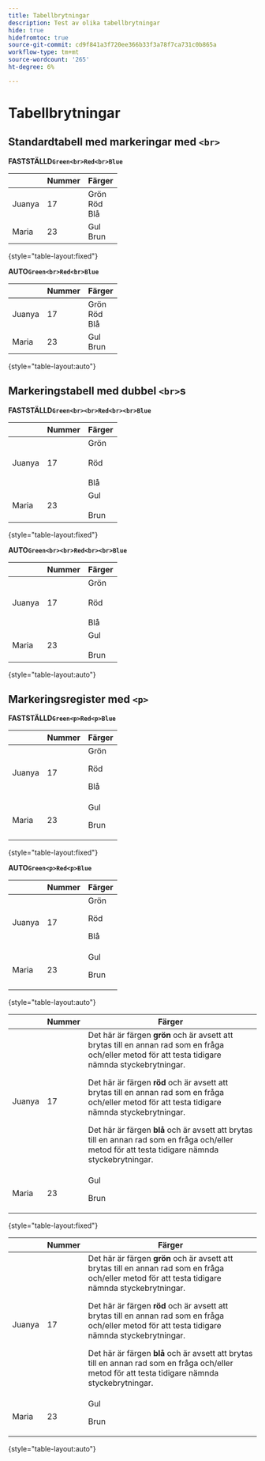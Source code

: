 ```yaml
---
title: Tabellbrytningar
description: Test av olika tabellbrytningar
hide: true
hidefromtoc: true
source-git-commit: cd9f841a3f720ee366b33f3a78f7ca731c0b865a
workflow-type: tm+mt
source-wordcount: '265'
ht-degree: 6%

---
```


# Tabellbrytningar

## Standardtabell med markeringar med `<br>`

**FASTSTÄLLD`Green<br>Red<br>Blue`**

|  | Nummer | Färger |
|---|---|---|
| Juanya | 17 | Grön<br>Röd<br>Blå |
| Maria | 23 | Gul<br>Brun |

{style="table-layout:fixed"}

**AUTO`Green<br>Red<br>Blue`**

|  | Nummer | Färger |
|---|---|---|
| Juanya | 17 | Grön<br>Röd<br>Blå |
| Maria | 23 | Gul<br>Brun |

{style="table-layout:auto"}

## Markeringstabell med dubbel `<br>`s

**FASTSTÄLLD`Green<br><br>Red<br><br>Blue`**

|  | Nummer | Färger |
|---|---|---|
| Juanya | 17 | Grön<br><br>Röd<br><br>Blå |
| Maria | 23 | Gul<br><br>Brun |

{style="table-layout:fixed"}

**AUTO`Green<br><br>Red<br><br>Blue`**

|  | Nummer | Färger |
|---|---|---|
| Juanya | 17 | Grön<br><br>Röd<br><br>Blå |
| Maria | 23 | Gul<br><br>Brun |

{style="table-layout:auto"}

## Markeringsregister med `<p>`

**FASTSTÄLLD`Green<p>Red<p>Blue`**

|  | Nummer | Färger |
|---|---|---|
| Juanya | 17 | Grön<p>Röd<p>Blå |
| Maria | 23 | Gul<p>Brun |

{style="table-layout:fixed"}

**AUTO`Green<p>Red<p>Blue`**

|  | Nummer | Färger |
|---|---|---|
| Juanya | 17 | Grön<p>Röd<p>Blå |
| Maria | 23 | Gul<p>Brun |

{style="table-layout:auto"}

|  | Nummer | Färger |
|---|---|---|
| Juanya | 17 | Det här är färgen **grön** och är avsett att brytas till en annan rad som en fråga och/eller metod för att testa tidigare nämnda styckebrytningar. <p>Det här är färgen **röd** och är avsett att brytas till en annan rad som en fråga och/eller metod för att testa tidigare nämnda styckebrytningar. <p>Det här är färgen **blå** och är avsett att brytas till en annan rad som en fråga och/eller metod för att testa tidigare nämnda styckebrytningar. |
| Maria | 23 | Gul<p>Brun |

{style="table-layout:fixed"}

|  | Nummer | Färger |
|---|---|---|
| Juanya | 17 | Det här är färgen **grön** och är avsett att brytas till en annan rad som en fråga och/eller metod för att testa tidigare nämnda styckebrytningar. <p>Det här är färgen **röd** och är avsett att brytas till en annan rad som en fråga och/eller metod för att testa tidigare nämnda styckebrytningar. <p>Det här är färgen **blå** och är avsett att brytas till en annan rad som en fråga och/eller metod för att testa tidigare nämnda styckebrytningar. |
| Maria | 23 | Gul<p>Brun |

{style="table-layout:auto"}
